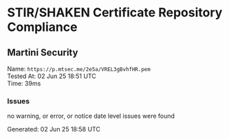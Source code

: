 # STIR/SHAKEN Certificate Repository Compliance

## Martini Security

Name: `https://p.mtsec.me/2e5a/VREL3gBvhfHR.pem`\
Tested At: 02 Jun 25 18:51 UTC\
Time: 39ms

### Issues

no warning, or error, or notice date level issues were found

Generated: 02 Jun 25 18:58 UTC